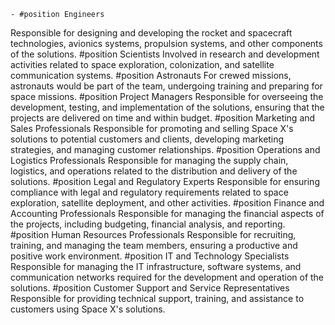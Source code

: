     - #position Engineers
Responsible for designing and developing the rocket and spacecraft technologies, avionics systems, propulsion systems, and other components of the solutions.
     #position Scientists
Involved in research and development activities related to space exploration, colonization, and satellite communication systems.
     #position Astronauts
For crewed missions, astronauts would be part of the team, undergoing training and preparing for space missions.
     #position Project Managers
Responsible for overseeing the development, testing, and implementation of the solutions, ensuring that the projects are delivered on time and within budget.
     #position Marketing and Sales Professionals
Responsible for promoting and selling Space X's solutions to potential customers and clients, developing marketing strategies, and managing customer relationships.
     #position Operations and Logistics Professionals
Responsible for managing the supply chain, logistics, and operations related to the distribution and delivery of the solutions.
     #position Legal and Regulatory Experts
Responsible for ensuring compliance with legal and regulatory requirements related to space exploration, satellite deployment, and other activities.
     #position Finance and Accounting Professionals
Responsible for managing the financial aspects of the projects, including budgeting, financial analysis, and reporting.
     #position Human Resources Professionals
Responsible for recruiting, training, and managing the team members, ensuring a productive and positive work environment.
     #position IT and Technology Specialists
Responsible for managing the IT infrastructure, software systems, and communication networks required for the development and operation of the solutions.
     #position Customer Support and Service Representatives
Responsible for providing technical support, training, and assistance to customers using Space X's solutions.


